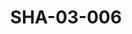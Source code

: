 ---
pid: SHA-03-006
title: SHA-03-006
language: ar
original_label: 
rights: شرحبيل احمد
location_of_original: شرحبيل احمد
photographer_or_studio: 
scanned_from: photograph 10.1 by 15.1
_date: '2005'
location: الخرطوم
description: شرحبيل احمد في عاصمة الثقافة العربية
additional_notes: 
permission_display: 'yes'
on_server: 'no'
on_website: 'no'
permalink: /photopages/ar/SHA-03-006
layout: photo-page
---